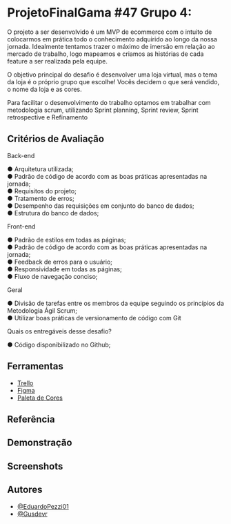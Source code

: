 # ProjetoFinalGama #47 Grupo 4:

O projeto a ser desenvolvido é um MVP de ecommerce com o
intuito de colocarmos em prática todo o conhecimento
adquirido ao longo da nossa jornada. Idealmente tentamos
trazer o máximo de imersão em relação ao mercado de
trabalho, logo mapeamos e criamos as histórias de cada feature
a ser realizada pela equipe.

O objetivo principal do desafio é desenvolver uma loja virtual,
mas o tema da loja é o próprio grupo que escolhe! Vocês
decidem o que será vendido, o nome da loja e as cores.

Para facilitar o desenvolvimento do trabalho optamos em trabalhar com metodologia scrum, utilizando Sprint planning, Sprint review, Sprint retrospective e Refinamento

## Critérios de Avaliação

Back-end

● Arquitetura utilizada;<br>
● Padrão de código de acordo com as boas práticas apresentadas na jornada;<br>
● Requisitos do projeto;<br>
● Tratamento de erros;<br>
● Desempenho das requisições em conjunto do banco de dados;<br>
● Estrutura do banco de dados;

Front-end

● Padrão de estilos em todas as páginas;<br>
● Padrão de código de acordo com as boas práticas apresentadas na jornada;<br>
● Feedback de erros para o usuário;<br>
● Responsividade em todas as páginas;<br>
● Fluxo de navegação conciso;<br>

Geral

● Divisão de tarefas entre os membros da equipe seguindo os princípios da Metodologia Ágil Scrum;<br>
● Utilizar boas práticas de versionamento de código com Git

Quais os entregáveis desse desafio?

● Código disponibilizado no Github;

## Ferramentas

- [Trello](https://trello.com/b/Bl2TCbwX/desafio-final-47-grupo-4)
- [Figma](https://www.figma.com/file/GXs05SIY7mVoEnlsdFByzg/Ecommerce-Wireframe?node-id=0-1)
- [Paleta de Cores](https://www.materialpalette.com/)

## Referência

## Demonstração

## Screenshots

## Autores

- [@EduardoPezzi01](https://github.com/EduardoPezzi01)
- [@Gusdevr](https://github.com/Gusdevr)
